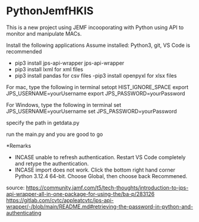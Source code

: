 # PythonJemfHKIS

This is a new project using JEMF incooporating with Python using API to monitor and manipulate MACs.

Install the following applications
Assume installed: Python3, git, VS Code is recommended
- pip3 install jps-api-wrapper       jps-api-wrapper       
- pip3 install lxml                  for xml files
- pip3 install pandas                for csv files
-pip3 install openpyxl               for xlsx files

For mac, type the following in terminal
setopt HIST_IGNORE_SPACE
export JPS_USERNAME=yourUsername
export JPS_PASSWORD=yourPassword

For Windows, type the following in terminal
set JPS_USERNAME=yourUsername
set JPS_PASSWORD=yourPassword

specify the path in getdata.py

run the main.py and you are good to go

*Remarks
- INCASE unable to refresh authentication. Restart VS Code completely and retype the authentication.
- INCASE import does not work. Click the bottom right hand corner Python 3.12.4 64-bit. Choose Global, then choose back Recommened.




source:
https://community.jamf.com/t5/tech-thoughts/introduction-to-jps-api-wrapper-all-in-one-package-for-using-the/ba-p/283126
https://gitlab.com/cvtc/appleatcvtc/jps-api-wrapper/-/blob/main/README.md#retrieving-the-password-in-python-and-authenticating